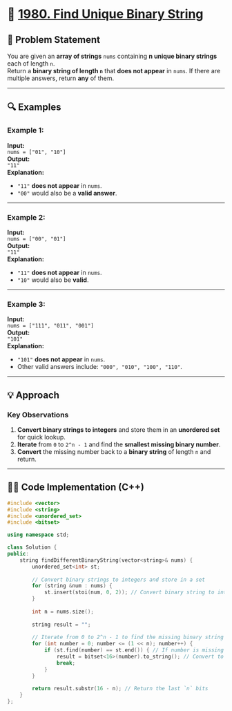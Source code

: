 # 🚀 [1980. Find Unique Binary String](https://leetcode.com/problems/find-unique-binary-string/)

## 📜 Problem Statement

You are given an **array of strings** `nums` containing **n unique binary strings** each of length `n`.  
Return a **binary string of length `n`** that **does not appear** in `nums`. If there are multiple answers, return **any** of them.

---

## 🔍 Examples

### Example 1:
**Input:**  
`nums = ["01", "10"]`  
**Output:**  
`"11"`  
**Explanation:**  
- `"11"` **does not appear** in `nums`.  
- `"00"` would also be a **valid answer**.

---

### Example 2:
**Input:**  
`nums = ["00", "01"]`  
**Output:**  
`"11"`  
**Explanation:**  
- `"11"` **does not appear** in `nums`.  
- `"10"` would also be **valid**.

---

### Example 3:
**Input:**  
`nums = ["111", "011", "001"]`  
**Output:**  
`"101"`  
**Explanation:**  
- `"101"` **does not appear** in `nums`.  
- Other valid answers include: `"000", "010", "100", "110"`.

---

## 💡 Approach

### **Key Observations**
1. **Convert binary strings to integers** and store them in an **unordered set** for quick lookup.
2. **Iterate** from `0` to `2^n - 1` and find the **smallest missing binary number**.
3. **Convert** the missing number back to a **binary string** of length `n` and return.

---

## 👨‍💻 Code Implementation (C++)

```cpp
#include <vector>
#include <string>
#include <unordered_set>
#include <bitset>

using namespace std;

class Solution {
public:
    string findDifferentBinaryString(vector<string>& nums) {
        unordered_set<int> st;
        
        // Convert binary strings to integers and store in a set
        for (string &num : nums) {
            st.insert(stoi(num, 0, 2)); // Convert binary string to int
        }
        
        int n = nums.size();
        
        string result = "";
        
        // Iterate from 0 to 2^n - 1 to find the missing binary string
        for (int number = 0; number <= (1 << n); number++) {
            if (st.find(number) == st.end()) { // If number is missing in the set
                result = bitset<16>(number).to_string(); // Convert to 16-bit binary string
                break;
            }
        }
        
        return result.substr(16 - n); // Return the last `n` bits
    }
};
